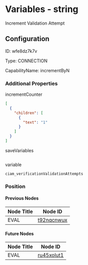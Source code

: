 # Variables - string 
Increment Validation Attempt
## Configuration
ID:  wfe8dz7k7v

Type: CONNECTION 

CapabilityName: incrementByN






### Additional Properties
incrementCounter
```json 
[
  {
    "children": [
      {
        "text": "1"
      }
    ]
  }
]
```


saveVariables
```
```


variable
```string 
ciam_verificationValidationAttempts
```





### Position

#### Previous Nodes
| Node Title | Node ID |
| :------------- | ------------ |
| EVAL | [t92nqcnwux](./t92nqcnwux.md) | 
 
 #### Future Nodes
| Node Title | Node ID |
| :------------- | ------------ |
| EVAL |[ru45xolut1](./ru45xolut1.md) | 